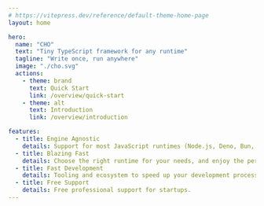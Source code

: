 ```yaml
---
# https://vitepress.dev/reference/default-theme-home-page
layout: home

hero:
  name: "CHO"
  text: "Tiny TypeScript framework for any runtime"
  tagline: "Write once, run anywhere"
  image: "./cho.svg"
  actions:
    - theme: brand
      text: Quick Start
      link: /overview/quick-start
    - theme: alt
      text: Introduction
      link: /overview/introduction

features:
  - title: Engine Agnostic
    details: Support for most JavaScript runtimes (Node.js, Deno, Bun, Cloudflare Workers and more...).
  - title: Blazing Fast
    details: Choose the right runtime for your needs, and enjoy the performance benefits.
  - title: Fast Development
    details: Tooling and ecosystem to speed up your development process.
  - title: Free Support
    details: Free professional support for startups.
---
```

